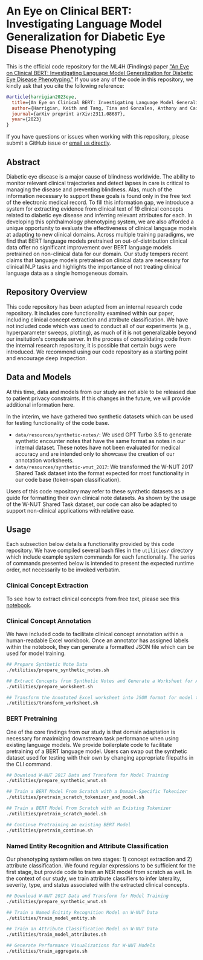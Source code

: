 # An Eye on Clinical BERT: Investigating Language Model Generalization for Diabetic Eye Disease Phenotyping

This is the official code repository for the ML4H (Findings) paper ["An Eye on Clinical BERT: Investigating Language Model Generalization for Diabetic Eye Disease Phenotyping."](https://arxiv.org/abs/2311.08687v1) If you use any of the code in this repository, we kindly ask that you cite the following reference:

```bibtex
@article{harrigian2023eye,
  title={An Eye on Clinical BERT: Investigating Language Model Generalization for Diabetic Eye Disease Phenotyping},
  author={Harrigian, Keith and Tang, Tina and Gonzales, Anthony and Cai, Cindy X and Dredze, Mark},
  journal={arXiv preprint arXiv:2311.08687},
  year={2023}
}
```

If you have questions or issues when working with this repository, please submit a GitHub issue or [email us directly](mailto:kharrigian@jhu.edu).

## Abstract

Diabetic eye disease is a major cause of blindness worldwide. The ability to monitor relevant clinical trajectories and detect lapses in care is critical to managing the disease and preventing blindness. Alas, much of the information necessary to support these goals is found only in the free text of the electronic medical record. To fill this information gap, we introduce a system for extracting evidence from clinical text of 19 clinical concepts related to diabetic eye disease and inferring relevant attributes for each. In developing this ophthalmology phenotyping system, we are also afforded a unique opportunity to evaluate the effectiveness of clinical language models at adapting to new clinical domains. Across multiple training paradigms, we find that BERT language models pretrained on out-of-distribution clinical data offer no significant improvement over BERT language models pretrained on non-clinical data for our domain. Our study tempers recent claims that language models pretrained on clinical data are necessary for clinical NLP tasks and highlights the importance of not treating clinical language data as a single homogeneous domain.

## Repository Overview

This code repository has been adapted from an internal research code repository. It includes core functionality examined within our paper, including clinical concept extraction and attribute classification. We have not included code which was used to conduct all of our experiments (e.g., hyperparameter sweeps, plotting), as much of it is not generalizable beyond our insitution's compute server. In the process of consolidating code from the internal research repository, it is possible that certain bugs were introduced. We recommend using our code repository as a starting point and encourage deep inspection.

## Data and Models

At this time, data and models from our study are not able to be released due to patient privacy constraints. If this changes in the future, we will provide additional information here.

In the interim, we have gathered two synthetic datasets which can be used for testing functionality of the code base.

* `data/resources/synthetic-notes/`: We used GPT Turbo 3.5 to generate synthetic encounter notes that have the same format as notes in our internal dataset. These notes have not been evaluated for medical accuracy and are intended only to showcase the creation of our annotation worksheets.
* `data/resources/synthetic-wnut_2017`: We transformed the W-NUT 2017 Shared Task dataset into the format expected for most functionality in our code base (token-span classification).

Users of this code repository may refer to these synthetic datasets as a guide for formatting their own clinical note datasets. As shown by the usage of the W-NUT Shared Task dataset, our code can also be adapted to support non-clinical applications with relative ease.

## Usage

Each subsection below details a functionality provided by this code repository. We have compiled several bash files in the `utilities/` directory which include example system commands for each functionality. The series of commands presented below is intended to present the expected runtime order, not necessarily to be invoked verbatim.

### Clinical Concept Extraction

To see how to extract clinical concepts from free text, please see this [notebook](./notebooks/concept_extraction.ipynb).

### Clinical Concept Annotation

We have included code to facilitate clinical concept annotation within a human-readable Excel workbook. Once an annotator has assigned labels within the notebook, they can generate a formatted JSON file which can be used for model training.

```bash
## Prepare Synthetic Note Data
./utilities/prepare_synthetic_notes.sh

## Extract Concepts from Synthetic Notes and Generate a Worksheet for Annotation
./utilities/prepare_worksheet.sh

## Transform the Annotated Excel worksheet into JSON format for model training
./utilities/transform_worksheet.sh
```

### BERT Pretraining

One of the core findings from our study is that domain adaptation is necessary for maximizing downstream task performance when using existing language models. We provide boilerplate code to facilitate pretraining of a BERT language model. Users can swap out the synthetic dataset used for testing with their own by changing appropriate filepaths in the CLI command.

```bash
## Download W-NUT 2017 Data and Transform for Model Training
./utilities/prepare_synthetic_wnut.sh

## Train a BERT Model From Scratch with a Domain-Specific Tokenizer
./utilities/pretrain_scratch_tokenizer_and_model.sh

## Train a BERT Model From Scratch with an Existing Tokenizer
./utilities/pretrain_scratch_model.sh

## Continue Pretraining an existing BERT Model
./utilities/pretrain_continue.sh
```

### Named Entity Recognition and Attribute Classification

Our phenotyping system relies on two stages: 1) concept extraction and 2) attribute classification. We found regular expressions to be sufficient for the first stage, but provide code to train an NER model from scratch as well. In the context of our study, we train attribute classifiers to infer laterality, severity, type, and status associated with the extracted clinical concepts.

```bash
## Download W-NUT 2017 Data and Transform for Model Training
./utilities/prepare_synthetic_wnut.sh

## Train a Named Enitity Recognition Model on W-NUT Data
./utilities/train_model_entity.sh

## Train an Attribute Classification Model on W-NUT Data
./utilities/train_model_attributes.sh

## Generate Performance Visualizations for W-NUT Models
./utilities/train_aggregate.sh
```